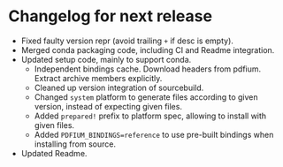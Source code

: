 <!-- SPDX-FileCopyrightText: 2023 geisserml <geisserml@gmail.com> -->
<!-- SPDX-License-Identifier: CC-BY-4.0 -->

<!-- List character: dash (-) -->

# Changelog for next release
- Fixed faulty version repr (avoid trailing `+` if desc is empty).
- Merged conda packaging code, including CI and Readme integration.
- Updated setup code, mainly to support conda.
  * Independent bindings cache. Download headers from pdfium. Extract archive members explicitly.
  * Cleaned up version integration of sourcebuild.
  * Changed `system` platform to generate files according to given version, instead of expecting given files.
  * Added `prepared!` prefix to platform spec, allowing to install with given files.
  * Added `PDFIUM_BINDINGS=reference` to use pre-built bindings when installing from source.
- Updated Readme.
